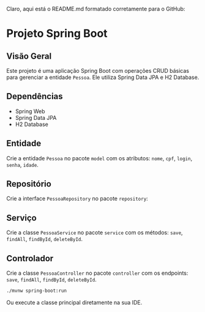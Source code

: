 Claro, aqui está o README.md formatado corretamente para o GitHub:

# Projeto Spring Boot

## Visão Geral

Este projeto é uma aplicação Spring Boot com operações CRUD básicas para gerenciar a entidade `Pessoa`. Ele utiliza Spring Data JPA e H2 Database.


## Dependências

- Spring Web
- Spring Data JPA
- H2 Database

## Entidade

Crie a entidade `Pessoa` no pacote `model` com os atributos: `nome`, `cpf`, `login`, `senha`, `idade`.

## Repositório

Crie a interface `PessoaRepository` no pacote `repository`:

## Serviço

Crie a classe `PessoaService` no pacote `service` com os métodos: `save`, `findAll`, `findById`, `deleteById`.

## Controlador

Crie a classe `PessoaController` no pacote `controller` com os endpoints: `save`, `findAll`, `findById`, `deleteById`.

```bash
./mvnw spring-boot:run
```

Ou execute a classe principal diretamente na sua IDE.
